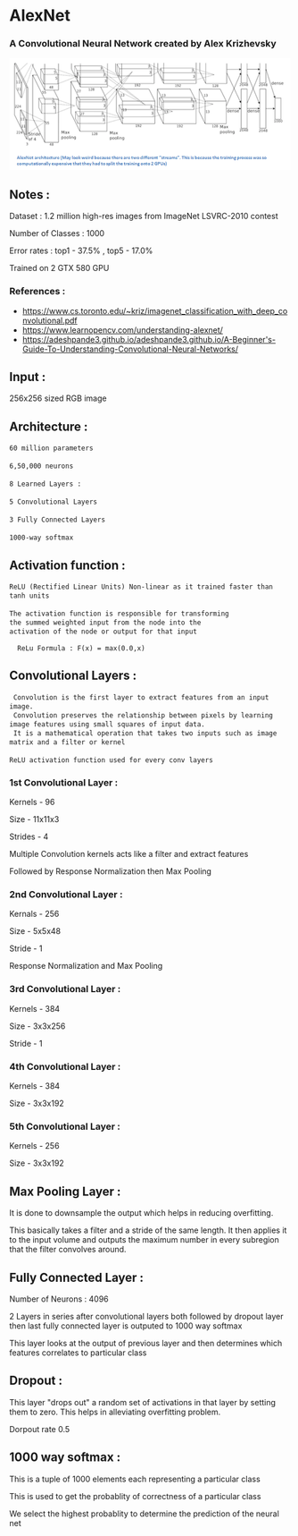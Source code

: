 # AlexNet 
### A Convolutional Neural Network created by Alex Krizhevsky


![Architecture Diagram](https://raw.githubusercontent.com/Garvit-k/alexnet/master/architechture.png)

## Notes :
 
  Dataset : 1.2 million high-res images from ImageNet LSVRC-2010 contest
  
  Number of Classes : 1000
  
  Error rates : top1 - 37.5% , top5 - 17.0%
  
  Trained on 2 GTX 580 GPU
  
 ### References :  

 - https://www.cs.toronto.edu/~kriz/imagenet_classification_with_deep_convolutional.pdf
 - https://www.learnopencv.com/understanding-alexnet/
 - https://adeshpande3.github.io/adeshpande3.github.io/A-Beginner's-Guide-To-Understanding-Convolutional-Neural-Networks/

  ## Input :
  256x256 sized RGB image


  ## Architecture :
    60 million parameters
    
    6,50,000 neurons
    
    8 Learned Layers : 
    
    5 Convolutional Layers
    
    3 Fully Connected Layers
    
    1000-way softmax
  
  ## Activation function :
    ReLU (Rectified Linear Units) Non-linear as it trained faster than tanh units
  
    The activation function is responsible for transforming
    the summed weighted input from the node into the 
    activation of the node or output for that input
  ```
    ReLu Formula : F(x) = max(0.0,x)    
 ```
 
## Convolutional Layers :  

     Convolution is the first layer to extract features from an input image.
     Convolution preserves the relationship between pixels by learning image features using small squares of input data.
     It is a mathematical operation that takes two inputs such as image matrix and a filter or kernel

    ReLU activation function used for every conv layers
  
  
 ### 1st Convolutional Layer :
  Kernels - 96 
  
  Size - 11x11x3
  
  Strides - 4
  
  Multiple Convolution kernels acts like a filter and extract features

  Followed by Response Normalization then Max Pooling

 ### 2nd Convolutional Layer :
  Kernals - 256
  
  Size - 5x5x48
  
  Stride - 1
  
  Response Normalization and Max Pooling
  
 ### 3rd Convolutional Layer :
  Kernels - 384
  
  Size - 3x3x256
  
  Stride - 1
  
 ### 4th Convolutional Layer :
 Kernels - 384
  
 Size - 3x3x192

 ### 5th Convolutional Layer :
 Kernels - 256
 
 Size - 3x3x192


## Max Pooling Layer :
 It is done to downsample the output which helps in reducing overfitting.
 
 This basically takes a filter and a stride of the same length. It then applies it to the 
 input volume and outputs the maximum number in every subregion that the filter convolves around.


## Fully  Connected Layer :
 Number of Neurons : 4096

 2 Layers in series after convolutional layers both followed by dropout layer
 then last fully connected layer is outputed to 1000 way softmax 
 
 This layer looks at the output of previous layer and 
 then determines which features correlates to particular class
 
## Dropout :
 This layer "drops out" a random set of activations in that layer by setting them to zero.
 This helps in alleviating overfitting problem.

 Dorpout rate 0.5

## 1000 way softmax :
 This is a tuple of 1000 elements each representing a particular class

 This is used to get the probablity of correctness of a particular class

 We select the highest probablity to determine the prediction of the neural net


